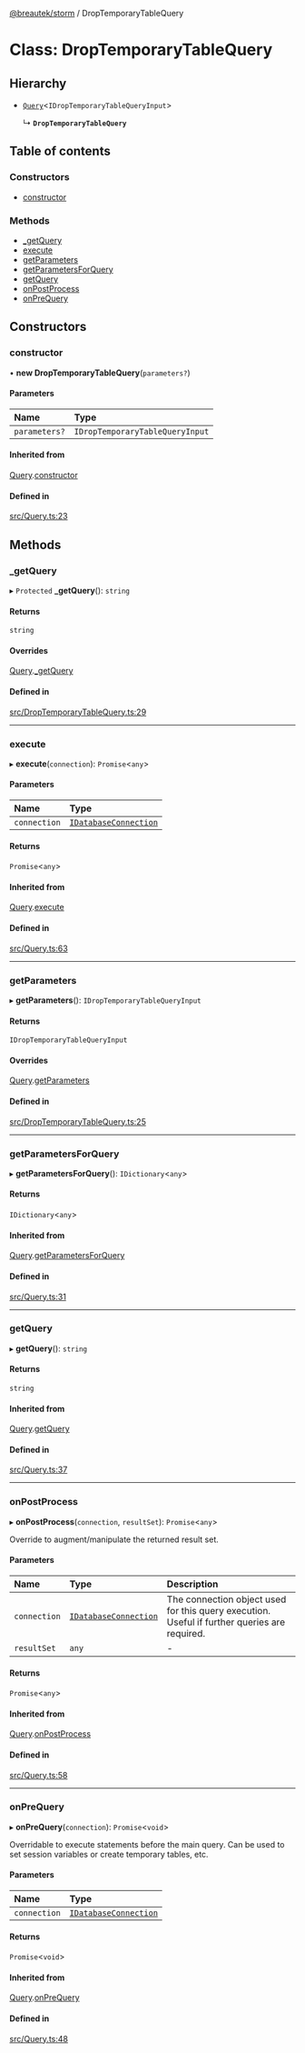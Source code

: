 [@breautek/storm](../README.md) / DropTemporaryTableQuery

# Class: DropTemporaryTableQuery

## Hierarchy

- [`Query`](Query.md)<`IDropTemporaryTableQueryInput`\>

  ↳ **`DropTemporaryTableQuery`**

## Table of contents

### Constructors

- [constructor](DropTemporaryTableQuery.md#constructor)

### Methods

- [\_getQuery](DropTemporaryTableQuery.md#_getquery)
- [execute](DropTemporaryTableQuery.md#execute)
- [getParameters](DropTemporaryTableQuery.md#getparameters)
- [getParametersForQuery](DropTemporaryTableQuery.md#getparametersforquery)
- [getQuery](DropTemporaryTableQuery.md#getquery)
- [onPostProcess](DropTemporaryTableQuery.md#onpostprocess)
- [onPreQuery](DropTemporaryTableQuery.md#onprequery)

## Constructors

### constructor

• **new DropTemporaryTableQuery**(`parameters?`)

#### Parameters

| Name | Type |
| :------ | :------ |
| `parameters?` | `IDropTemporaryTableQueryInput` |

#### Inherited from

[Query](Query.md).[constructor](Query.md#constructor)

#### Defined in

[src/Query.ts:23](https://github.com/breautek/storm/blob/2f08fb3/src/Query.ts#L23)

## Methods

### \_getQuery

▸ `Protected` **_getQuery**(): `string`

#### Returns

`string`

#### Overrides

[Query](Query.md).[_getQuery](Query.md#_getquery)

#### Defined in

[src/DropTemporaryTableQuery.ts:29](https://github.com/breautek/storm/blob/2f08fb3/src/DropTemporaryTableQuery.ts#L29)

___

### execute

▸ **execute**(`connection`): `Promise`<`any`\>

#### Parameters

| Name | Type |
| :------ | :------ |
| `connection` | [`IDatabaseConnection`](../interfaces/IDatabaseConnection.md) |

#### Returns

`Promise`<`any`\>

#### Inherited from

[Query](Query.md).[execute](Query.md#execute)

#### Defined in

[src/Query.ts:63](https://github.com/breautek/storm/blob/2f08fb3/src/Query.ts#L63)

___

### getParameters

▸ **getParameters**(): `IDropTemporaryTableQueryInput`

#### Returns

`IDropTemporaryTableQueryInput`

#### Overrides

[Query](Query.md).[getParameters](Query.md#getparameters)

#### Defined in

[src/DropTemporaryTableQuery.ts:25](https://github.com/breautek/storm/blob/2f08fb3/src/DropTemporaryTableQuery.ts#L25)

___

### getParametersForQuery

▸ **getParametersForQuery**(): `IDictionary`<`any`\>

#### Returns

`IDictionary`<`any`\>

#### Inherited from

[Query](Query.md).[getParametersForQuery](Query.md#getparametersforquery)

#### Defined in

[src/Query.ts:31](https://github.com/breautek/storm/blob/2f08fb3/src/Query.ts#L31)

___

### getQuery

▸ **getQuery**(): `string`

#### Returns

`string`

#### Inherited from

[Query](Query.md).[getQuery](Query.md#getquery)

#### Defined in

[src/Query.ts:37](https://github.com/breautek/storm/blob/2f08fb3/src/Query.ts#L37)

___

### onPostProcess

▸ **onPostProcess**(`connection`, `resultSet`): `Promise`<`any`\>

Override to augment/manipulate the returned result set.

#### Parameters

| Name | Type | Description |
| :------ | :------ | :------ |
| `connection` | [`IDatabaseConnection`](../interfaces/IDatabaseConnection.md) | The connection object used for this query execution. Useful if further queries are required. |
| `resultSet` | `any` | - |

#### Returns

`Promise`<`any`\>

#### Inherited from

[Query](Query.md).[onPostProcess](Query.md#onpostprocess)

#### Defined in

[src/Query.ts:58](https://github.com/breautek/storm/blob/2f08fb3/src/Query.ts#L58)

___

### onPreQuery

▸ **onPreQuery**(`connection`): `Promise`<`void`\>

Overridable to execute statements before the main query.
Can be used to set session variables or create temporary tables, etc.

#### Parameters

| Name | Type |
| :------ | :------ |
| `connection` | [`IDatabaseConnection`](../interfaces/IDatabaseConnection.md) |

#### Returns

`Promise`<`void`\>

#### Inherited from

[Query](Query.md).[onPreQuery](Query.md#onprequery)

#### Defined in

[src/Query.ts:48](https://github.com/breautek/storm/blob/2f08fb3/src/Query.ts#L48)
